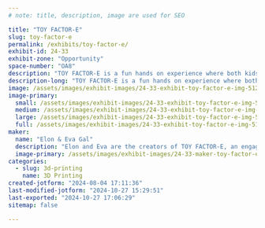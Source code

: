 ```yaml
---
# note: title, description, image are used for SEO

title: "TOY FACTOR-E"
slug: toy-factor-e
permalink: /exhibits/toy-factor-e/
exhibit-id: 24-33
exhibit-zone: "Opportunity"
space-number: "OA8"
description: "TOY FACTOR-E is a fun hands on experience where both kids and adults can assemble 3D printed toys. "
description-long: "TOY FACTOR-E is a fun hands on experience where both kids and adults can assemble 3D printed toys. This year, TOY FACTOR-E activities are Build Your Own Custom Robot “Build Your Own Ice Cream” and “Build Your Own Colorful Macarons”. Both kids and adults will be able to choose their own colors and designs for their 3D printed toys. "
image: /assets/images/exhibit-images/24-33-exhibit-toy-factor-e-img-5122-large.png
image-primary: 
  small: /assets/images/exhibit-images/24-33-exhibit-toy-factor-e-img-5122-small.png
  medium: /assets/images/exhibit-images/24-33-exhibit-toy-factor-e-img-5122-medium.png
  large: /assets/images/exhibit-images/24-33-exhibit-toy-factor-e-img-5122-large.png
  full: /assets/images/exhibit-images/24-33-exhibit-toy-factor-e-img-5122-full.png
maker: 
  name: "Elon & Eva Gal"
  description: "Elon and Eva are the creators of TOY FACTOR-E, an engaging hands-on experience where both kids and adults can assemble their own 3D printed toys. Their journey began a few years ago when they received their very first 3D printer and embarked on designing, printing, and constructing toys in their lab (affectionately known as Elon’s room). TOY FACTOR-E was born from their passion, allowing other children to explore the world of 3D printing, ignite their imaginations, and unleash their creativity by crafting personalized toys. "
  image-primary: /assets/images/exhibit-images/24-33-maker-toy-factor-e-img-5124-medium.png
categories: 
  - slug: 3d-printing
    name: 3D Printing
created-jotform: "2024-08-04 17:11:36"
last-modified-jotform: "2024-10-27 15:29:51"
last-exported: "2024-10-27 17:06:29"
sitemap: false

---
```

